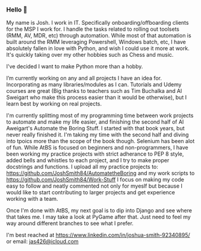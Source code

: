 ### Hello 👋

My name is Josh. I work in IT. Specifically onboarding/offboarding clients for the MSP I work for. I handle the tasks related to rolling out toolsets (RMM, AV, MDR, etc) through automation.
While most of that automation is built around the RMM leveraging Powershell, Windows batch, etc, I have absolutely fallen in love with Python, and wish I could use it more at work. It's quickly taking over my other hobbies such as Chess and music.

I've decided I want to make Python more than a hobby. 

I’m currently working on any and all projects I have an idea for. Incorporating as many libraries/modules as I can. Tutorials and Udemy courses are great (Big thanks to teachers such as Tim Buchalka and Al Sweigart who make this process easier than it would be otherwise), but I learn best by working on real projects. 

I'm currently splitting most of my programming time between work projects to automate and make my life easier, and finishing the second half of Al Aweigart's Automate the Boring Stuff. I started with that book years, but never really finished it. I'm taking my time with the second half and diving into tpoics more than the scope of the book though. Selenium has been alot of fun. 
While AtBS is focused on beginners and non-programmers, I have been working my practice projects with strict adherance to PEP 8 style, added bells and whistles to each project, and I try to make proper docstrings and functions. I upload all my practice projects to: https://github.com/JoshSmith84/AutomatetheBoring and my work scripts to https://github.com/JoshSmith84/Work-Stuff
I focus on making my code easy to follow and neatly commented not only for myeslf but because I would like to start contributing to larger projects and get experience working with a team.

Once I'm done with AtBS, my next goal is to dip into Django and see where that takes me. I may take a look at PyGame after that. Just need to feel my way around different branches to see what I prefer.

I'm best reached at https://www.linkedin.com/in/joshua-smith-92340895/ or email: jas426@icloud.com

